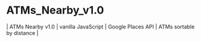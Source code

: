 # ATMs_Nearby_v1.0
| ATMs Nearby v1.0 | vanilla JavaScript | Google Places API | ATMs sortable by distance |
